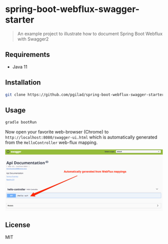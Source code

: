 # spring-boot-webflux-swagger-starter
> An example project to illustrate how to document Spring Boot Webflux with Swagger2

## Requirements

- Java 11

## Installation

```bash
git clone https://github.com/pgilad/spring-boot-webflux-swagger-starter.git
```

## Usage

```bash
gradle bootRun
```

Now open your favorite web-browser (Chrome) to `http://localhost:8080/swagger-ui.html` which is automatically
generated from the `HelloController` web-flux mapping.

![swagger-ui](./images/swagger-ui.png)

## License

MIT